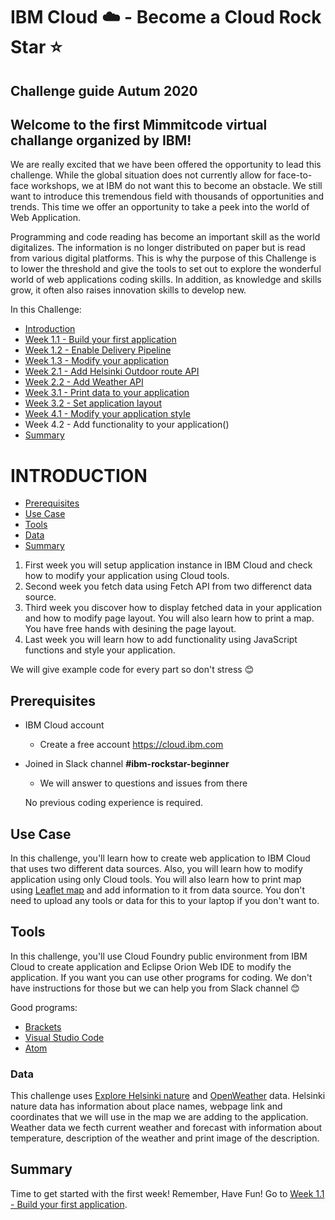 # IBM Cloud :cloud: -  Become a Cloud Rock Star :star:

## Challenge guide Autum 2020

## Welcome to the first Mimmitcode virtual challange organized by IBM!

We are really excited that we have been offered the opportunity to lead this challenge. While the global situation does not currently allow for face-to-face workshops, we at IBM do not want this to become an obstacle. We still want to introduce this tremendous field with thousands of opportunities and trends. This time we offer an opportunity to take a peek into the world of Web Application.

Programming and code reading has become an important skill as the world digitalizes. The information is no longer distributed on paper but is read from various digital platforms. This is why the purpose of this Challenge is to lower the threshold and give the tools to set out to explore the wonderful world of web applications coding skills. In addition, as knowledge and skills grow, it often also raises innovation skills to develop new.

In this Challenge:
  - [Introduction](#introduction)
  - [Week 1.1 - Build your first application](https://github.com/Sukriva/mimmitkoodaa-cloud-rock-star/tree/main/Week%201.1%20-%20Build%20your%20first%20application)
  - [Week 1.2 - Enable Delivery Pipeline](https://github.com/Sukriva/mimmitkoodaa-cloud-rock-star/tree/main/Week%201.2%20-%20Enable%20Delivery%20Pipeline)
  - [Week 1.3 - Modify your application](https://github.com/Sukriva/mimmitkoodaa-cloud-rock-star/tree/main/Week%201.3%20-%20Modify%20your%20application)
  - [Week 2.1 - Add Helsinki Outdoor route API](https://github.com/Sukriva/mimmitkoodaa-cloud-rock-star/tree/main/Week%202.1%20-%20Add%20Helsinki%20Outdoor%20route%20API)
  - [Week 2.2 - Add Weather API](https://github.com/Sukriva/mimmitkoodaa-cloud-rock-star/tree/main/Week%202.2%20-%20Add%20Weather%20API)
  - [Week 3.1 - Print data to your application](https://github.com/Sukriva/mimmitkoodaa-cloud-rock-star/tree/main/Week%203.1%20-%20Print%20data%20to%20your%20application)
  - [Week 3.2 - Set application layout](https://github.com/Sukriva/mimmitkoodaa-cloud-rock-star/tree/main/Week%203.2%20-%20Set%20application%20layout)
  - [Week 4.1 - Modify your application style](https://github.com/Sukriva/mimmitkoodaa-cloud-rock-star/tree/main/Week%204.1%20-%20Modify%20your%20application%20style)
  - Week 4.2 - Add functionality to your application()
  - [Summary](#summary)


# INTRODUCTION

 - [Prerequisites](#prerequisites)
 - [Use Case](#use-case)
 - [Tools](#tools)
 - [Data](#data)
 - [Summary](#summary)
 
 1. First week you will setup application instance in IBM Cloud and check how to modify your application using Cloud tools.
 2. Second week you fetch data using Fetch API from two differenct data source.
 3. Third week you discover how to display fetched data in your application and how to modify page layout. You will also learn how to print a map. You have free hands with desining the page layout.
 4. Last week you will learn how to add functionality using JavaScript functions and style your application.
 
 We will give example code for every part so don't stress :blush:
 

## Prerequisites
- IBM Cloud account
  - Create a free account https://cloud.ibm.com
  
- Joined in Slack channel **#ibm-rockstar-beginner**
    - We will answer to questions and issues from there
  
  No previous coding experience is required. 
  

## Use Case

In this challenge, you'll learn how to create web application to IBM Cloud that uses two different data sources. Also, you will learn how to modify application using only Cloud tools. You will also learn how to print map using [Leaflet map](https://leafletjs.com) and add information to it from data source. You don't need to upload any tools or data for this to your laptop if you don't want to.


## Tools 

In this challenge, you'll use Cloud Foundry public environment from IBM Cloud to create application and Eclipse Orion Web IDE to modify the application. If you want you can use other programs for coding. We don't have instructions for those but we can help you from Slack channel :blush:

Good programs:
- [Brackets](http://brackets.io)
- [Visual Studio Code](https://code.visualstudio.com)
- [Atom](https://atom.io)


### Data

This challenge uses [Explore Helsinki nature](https://citynature.eu/en/helsinki/) and [OpenWeather](https://openweathermap.org/api) data. Helsinki nature data has information about place names, webpage link and coordinates that we will use in the map we are adding to the application. Weather data we fecth current weather and forecast with information about temperature, description of the weather and print image of the description.


## Summary

Time to get started with the first week! Remember, Have Fun!
Go to [Week 1.1 - Build your first application](https://github.com/Sukriva/mimmitkoodaa-cloud-rock-star/tree/main/Week%201.1%20-%20Build%20your%20first%20application).
